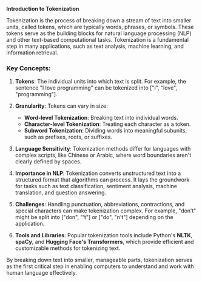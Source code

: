 **Introduction to Tokenization**

Tokenization is the process of breaking down a stream of text into smaller units, called tokens, which are typically words, phrases, or symbols. These tokens serve as the building blocks for natural language processing (NLP) and other text-based computational tasks. Tokenization is a fundamental step in many applications, such as text analysis, machine learning, and information retrieval.

### Key Concepts:
1. **Tokens**: The individual units into which text is split. For example, the sentence "I love programming" can be tokenized into ["I", "love", "programming"].
   
2. **Granularity**: Tokens can vary in size:
   - **Word-level Tokenization**: Breaking text into individual words.
   - **Character-level Tokenization**: Treating each character as a token.
   - **Subword Tokenization**: Dividing words into meaningful subunits, such as prefixes, roots, or suffixes.

3. **Language Sensitivity**: Tokenization methods differ for languages with complex scripts, like Chinese or Arabic, where word boundaries aren't clearly defined by spaces.

4. **Importance in NLP**: Tokenization converts unstructured text into a structured format that algorithms can process. It lays the groundwork for tasks such as text classification, sentiment analysis, machine translation, and question answering.

5. **Challenges**: Handling punctuation, abbreviations, contractions, and special characters can make tokenization complex. For example, "don’t" might be split into ["don", "’t"] or ["do", "n't"] depending on the application.

6. **Tools and Libraries**: Popular tokenization tools include Python's **NLTK**, **spaCy**, and **Hugging Face's Transformers**, which provide efficient and customizable methods for tokenizing text.

By breaking down text into smaller, manageable parts, tokenization serves as the first critical step in enabling computers to understand and work with human language effectively.

